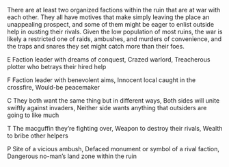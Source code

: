 There are at least two organized factions within the ruin that are at war with each other. They all have motives that make simply leaving the place an unappealing prospect, and some of them might be eager to enlist outside help in ousting their rivals. Given the low population of most ruins, the war is likely a restricted one of raids, ambushes, and murders of convenience, and the traps and snares they set might catch more than their foes.

E Faction leader with dreams of conquest, Crazed warlord, Treacherous plotter who betrays their hired help

F Faction leader with benevolent aims, Innocent local caught in the crossfire, Would-be peacemaker

C They both want the same thing but in different ways, Both sides will unite swiftly against invaders, Neither side wants anything that outsiders are going to like much

T The macguffin they’re fighting over, Weapon to destroy their rivals, Wealth to bribe other helpers

P Site of a vicious ambush, Defaced monument or symbol of a rival faction, Dangerous no-man’s land zone within the ruin